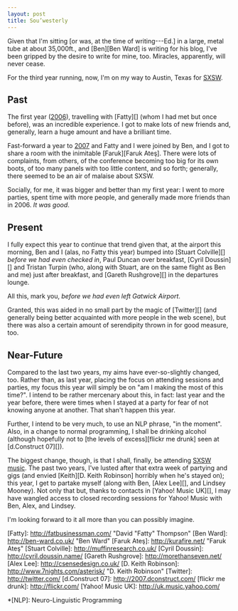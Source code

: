 ```yaml
---
layout: post
title: Sou’westerly
---
```

Given that I'm sitting \[or was, at the time of writing---Ed.\] in a
large, metal tube at about 35,000ft., and [Ben][Ben Ward] is writing for
his blog, I've been gripped by the desire to write for mine, too.
Miracles, apparently, will never cease.

For the third year running, now, I'm on my way to Austin, Texas for
[SXSW][SXSW 08].

## Past

The first year ([2006][SXSW 06]), travelling with [Fatty][] (whom I had
met but once before), was an incredible experience. I got to make lots
of new friends and, generally, learn a huge amount and have a brilliant
time.

Fast-forward a year to [2007][SXSW 07] and Fatty and I were joined by
Ben, and I got to share a room with the inimitable [Faruk][Faruk Ateş].
There were lots of complaints, from others, of the conference becoming
too big for its own boots, of too many panels with too little content,
and so forth; generally, there seemed to be an air of malaise about
SXSW.

Socially, for me, it was bigger and better than my first year: I went to
more parties, spent time with more people, and generally made more
friends than in 2006. *It was good*.

## Present

I fully expect this year to continue that trend given that, at the
airport this morning, Ben and I (alas, no Fatty this year) bumped into
[Stuart Colville][] *before we had even checked in*, Paul Duncan over
breakfast, [Cyril Doussin][] and Tristan Turpin (who, along with Stuart,
are on the same flight as Ben and me) just after breakfast, and [Gareth
Rushgrove][] in the departures lounge.

All this, mark you, *before we had even left Gatwick Airport*.

Granted, this was aided in no small part by the magic of [Twitter][]
(and generally being better acquainted with more people in the web
scene), but there was also a certain amount of serendipity thrown in for
good measure, too.

## Near-Future

Compared to the last two years, my aims have ever-so-slightly changed,
too. Rather than, as last year, placing the focus on attending sessions
and parties, my focus this year will simply be on "am I making the most
of this time?". I intend to be rather mercenary about this, in fact:
last year and the year before, there were times when I stayed at a party
for fear of not knowing anyone at another. That shan't happen this year.

Further, I intend to be very much, to use an NLP phrase, "in the
moment". Also, in a change to normal programming, I shall be drinking
alcohol (although hopefully not to [the levels of excess][flickr me drunk]
seen at [d.Construct 07][]).

The biggest change, though, is that I shall, finally, be attending [SXSW
music][SXSW 08 music]. The past two years, I've lusted after that extra
week of partying and gigs (and envied [Keith][D. Keith Robinson]
horribly when he's stayed on); this year, I get to partake myself (along
with Ben, [Alex Lee][], and Lindsey Mooney). Not only that but, thanks
to contacts in [Yahoo! Music UK][], I may have wangled access to closed
recording sessions for Yahoo! Music with Ben, Alex, and Lindsey.

I'm looking forward to it all more than you can possibly imagine.

[SXSW 06]:          http://2006.sxsw.com/      "SXSW 2006"
[SXSW 07]:          http://2007.sxsw.com/      "SXSW 2007"
[SXSW 08]:          http://2008.sxsw.com/      "SXSW 2008"
[SXSW 08 music]:    http://2008.sxsw.com/music/
[Fatty]:            http://fatbusinessman.com/ "David "Fatty" Thompson"
[Ben Ward]:         http://ben-ward.co.uk/     "Ben Ward"
[Faruk Ateş]:       http://kurafire.net/       "Faruk Ateş"
[Stuart Colville]:  http://muffinresearch.co.uk/
[Cyril Doussin]:    http://cyril.doussin.name/
[Gareth Rushgrove]: http://morethanseven.net/
[Alex Lee]:         http://csensedesign.co.uk/
[D. Keith Robinson]: http://www.7nights.com/asterisk/ "D. Keith Robinson"
[Twitter]:          http://twitter.com/
[d.Construct 07]:   http://2007.dconstruct.com/
[flickr me drunk]:  http://flickr.com/
[Yahoo! Music UK]:  http://uk.music.yahoo.com/

*[NLP]: Neuro-Linguistic Programming
